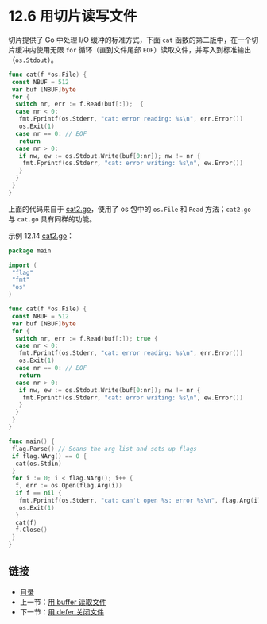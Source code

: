 # 12.6 用切片读写文件

切片提供了 Go 中处理 I/O 缓冲的标准方式，下面 `cat` 函数的第二版中，在一个切片缓冲内使用无限 `for` 循环（直到文件尾部 `EOF`）读取文件，并写入到标准输出（`os.Stdout`）。

```go
func cat(f *os.File) {
 const NBUF = 512
 var buf [NBUF]byte
 for {
  switch nr, err := f.Read(buf[:]);  {
  case nr < 0:
   fmt.Fprintf(os.Stderr, "cat: error reading: %s\n", err.Error())
   os.Exit(1)
  case nr == 0: // EOF
   return
  case nr > 0:
   if nw, ew := os.Stdout.Write(buf[0:nr]); nw != nr {
    fmt.Fprintf(os.Stderr, "cat: error writing: %s\n", ew.Error())
   }
  }
 }
}
```

上面的代码来自于 [cat2.go](examples/chapter_12/cat2.go)，使用了 os 包中的 `os.File` 和 `Read` 方法；`cat2.go` 与 `cat.go` 具有同样的功能。

示例 12.14 [cat2.go](examples/chapter_12/cat2.go)：

```go
package main

import (
 "flag"
 "fmt"
 "os"
)

func cat(f *os.File) {
 const NBUF = 512
 var buf [NBUF]byte
 for {
  switch nr, err := f.Read(buf[:]); true {
  case nr < 0:
   fmt.Fprintf(os.Stderr, "cat: error reading: %s\n", err.Error())
   os.Exit(1)
  case nr == 0: // EOF
   return
  case nr > 0:
   if nw, ew := os.Stdout.Write(buf[0:nr]); nw != nr {
    fmt.Fprintf(os.Stderr, "cat: error writing: %s\n", ew.Error())
   }
  }
 }
}

func main() {
 flag.Parse() // Scans the arg list and sets up flags
 if flag.NArg() == 0 {
  cat(os.Stdin)
 }
 for i := 0; i < flag.NArg(); i++ {
  f, err := os.Open(flag.Arg(i))
  if f == nil {
   fmt.Fprintf(os.Stderr, "cat: can't open %s: error %s\n", flag.Arg(i), err)
   os.Exit(1)
  }
  cat(f)
  f.Close()
 }
}
```

## 链接

- [目录](getting-started.md)
- 上一节：[用 buffer 读取文件](12.5.md)
- 下一节：[用 defer 关闭文件](12.7.md)

